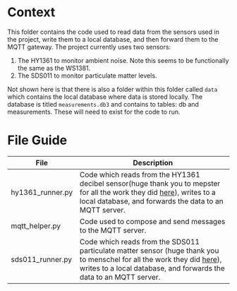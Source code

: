 # Context

This folder contains the code used to read data from the sensors used in the project, write them to a local database, and then forward them to the MQTT gateway. The project currently  uses two sensors:

1. The HY1361 to monitor ambient noise. Note this seems to be functionally the same as the WS1381.
2. The SDS011 to monitor particulate matter levels.

Not shown here is that there is also a folder within this folder called `data` which contains the local database where data is stored locally. The database is titled `measurements.db3` and contains to tables: db and measurements. These will need to exist for the code to run.

# File Guide


| File | Description |
|------|-------------|
| hy1361_runner.py | Code which reads from the HY1361 decibel sensor(huge thank you to mepster for all the work they did [here](https://github.com/mepster/wensn/blob/master/wensn.py)), writes to a local database, and forwards the data to an MQTT server. |
| mqtt_helper.py | Code used to compose and send messages to the MQTT server. |
| sds011_runner.py | Code which reads from the SDS011 particulate matter sensor (huge thank you to menschel for all the work they did [here](https://github.com/menschel/sds011)), writes to a local database, and forwards the data to an MQTT server. |
